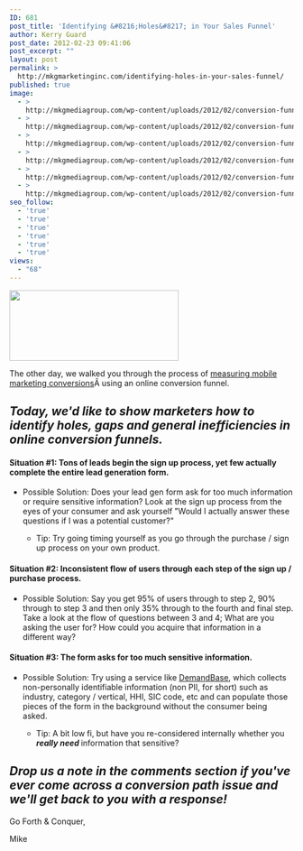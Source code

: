 ```yaml
---
ID: 681
post_title: 'Identifying &#8216;Holes&#8217; in Your Sales Funnel'
author: Kerry Guard
post_date: 2012-02-23 09:41:06
post_excerpt: ""
layout: post
permalink: >
  http://mkgmarketinginc.com/identifying-holes-in-your-sales-funnel/
published: true
image:
  - >
    http://mkgmediagroup.com/wp-content/uploads/2012/02/conversion-funnel1.jpeg
  - >
    http://mkgmediagroup.com/wp-content/uploads/2012/02/conversion-funnel1.jpeg
  - >
    http://mkgmediagroup.com/wp-content/uploads/2012/02/conversion-funnel1.jpeg
  - >
    http://mkgmediagroup.com/wp-content/uploads/2012/02/conversion-funnel1.jpeg
  - >
    http://mkgmediagroup.com/wp-content/uploads/2012/02/conversion-funnel1.jpeg
  - >
    http://mkgmediagroup.com/wp-content/uploads/2012/02/conversion-funnel1.jpeg
seo_follow:
  - 'true'
  - 'true'
  - 'true'
  - 'true'
  - 'true'
  - 'true'
views:
  - "68"
---
```

<img class="alignleft size-medium wp-image-682" title="conversion-funnel" src="http://mkgmediagroup.com/wp-content/uploads/2012/02/conversion-funnel-300x125.jpg" alt="" width="300" height="125" />

The other day, we walked you through the process of <a href="http://mkgmediagroup.com/measuring-mobile-marketing-conversions" target="_blank">measuring mobile marketing conversions</a>Â using an online conversion funnel.
<h2><em>Today, we'd like to show marketers how to identify holes, gaps and general inefficiencies in online conversion funnels.</em></h2>
<h4><em></em>Situation #1: Tons of leads begin the sign up process, yet few actually complete the entire lead generation form.</h4>
<ul>
	<li>Possible Solution: Does your lead gen form ask for too much information or require sensitive information? Look at the sign up process from the eyes of your consumer and ask yourself "Would I actually answer these questions if I was a potential customer?"</li>
<ul>
	<li>Tip: Try going timing yourself as you go through the purchase / sign up process on your own product.</li>
</ul>
</ul>
<h4>Situation #2: Inconsistent flow of users through each step of the sign up / purchase process.</h4>
<ul>
	<li>Possible Solution: Say you get 95% of users through to step 2, 90% through to step 3 and then only 35% through to the fourth and final step. Take a look at the flow of questions between 3 and 4; What are you asking the user for? How could you acquire that information in a different way?</li>
</ul>
<h4>Situation #3: The form asks for too much sensitive information.</h4>
<ul>
	<li>Possible Solution: Try using a service like <a href="http://demandbase.com" target="_blank">DemandBase</a>, which collects non-personally identifiable information (non PII, for short) such as industry, category / vertical, HHI, SIC code, etc and can populate those pieces of the form in the background without the consumer being asked.</li>
<ul>
	<li>Tip: A bit low fi, but have you re-considered internally whether you <em><strong>really need </strong></em>information that sensitive?</li>
</ul>
</ul>
<h2><em>Drop us a note in the comments section if you've ever come across a conversion path issue and we'll get back to you with a response!</em></h2>
Go Forth &amp; Conquer,

Mike

&nbsp;

&nbsp;